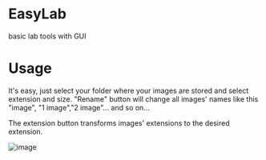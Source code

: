 # EasyLab
basic lab tools with GUI
# Usage
It's easy, just select your folder where your images are stored and select extension and size. "Rename" button will change all images' names like this "image", "1 image","2 image"... and so on...  

The extension button transforms images' extensions to the desired extension.

 
![image](https://user-images.githubusercontent.com/54986652/132881879-73422277-d422-41ec-8255-b2ed60ac29a8.png)

